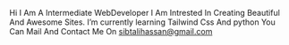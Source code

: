 Hi I Am A Intermediate WebDeveloper
I Am Intrested In Creating Beautiful And Awesome Sites.
I’m currently learning Tailwind Css And python
You Can Mail And Contact Me On sibtalihassan@gmail.com
